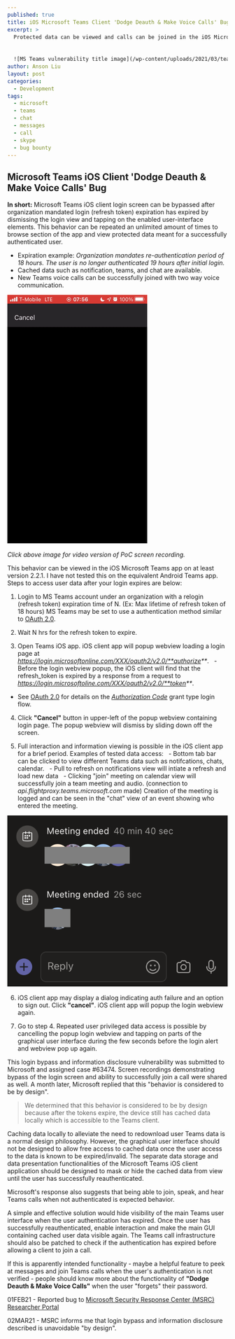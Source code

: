```yaml
---
published: true
title: iOS Microsoft Teams Client 'Dodge Deauth & Make Voice Calls' Bug
excerpt: >
  Protected data can be viewed and calls can be joined in the iOS Microsoft Teams client after the organization mandated login expiration has passed. This bypass is trivial and only requires quick fingers.


  ![MS Teams vulnerability title image](/wp-content/uploads/2021/03/teams_excerpt_splash.png)
author: Anson Liu
layout: post
categories:
  - Development
tags:
  - microsoft
  - teams
  - chat
  - messages
  - call
  - skype
  - bug bounty
---
```

## Microsoft Teams iOS Client 'Dodge Deauth & Make Voice Calls' Bug

**In short:** Microsoft Teams iOS client login screen can be bypassed after organization mandated login (refresh token) expiration has expired by dismissing the login view and tapping on the enabled user-interface elements. This behavior can be repeated an unlimited amount of times to browse section of the app and view protected data meant for a successfully authenticated user.
- Expiration example: _Organization mandates re-authentication period of 18 hours. The user is no longer authenticated 19 hours after initial login._
- Cached data such as notification, teams, and chat are available. 
- New Teams voice calls can be successfully joined with two way voice communication.

[![MS Teams iOS vulnerability proof of concept 2](/wp-content/uploads/2021/03/team_poc_2_sanitised.gif)](https://www.youtube.com/watch?v=n7rak6WZwSI&feature=youtu.be)

_Click above image for video version of PoC screen recording._

This behavior can be viewed in the iOS Microsoft Teams app on at least version 2.2.1. I have not tested this on the equivalent Android Teams app. Steps to access user data after your login expires are below:

1. Login to MS Teams account under an organization with a relogin (refresh token) expiration time of N. (Ex: Max lifetime of refresh token of 18 hours) MS Teams may be set to use a authentication method similar to [OAuth 2.0](https://www.digitalocean.com/community/tutorials/an-introduction-to-oauth-2).

2. Wait N hrs for the refresh token to expire. 

3. Open Teams iOS app. iOS client app will popup webview loading a login page at _https://login.microsoftonline.com/XXX/oauth2/v2.0/**authorize**_.
  - Before the login webview popup, the iOS client will find that the refresh_token is expired by a response from a request to _https://login.microsoftoline.com/XXX/oauth2/v2.0/**token**_.
  - See [OAuth 2.0](https://oauth.net/2/) for details on the _[Authorization Code](https://www.digitalocean.com/community/tutorials/an-introduction-to-oauth-2#grant-type-authorization-code)_ grant type login flow.

4. Click **"Cancel"** button in upper-left of the popup webview containing login page. The popup webview will dismiss by sliding down off the screen.

5. Full interaction and information viewing is possible in the iOS client app for a brief period. Examples of tested data access:
  - Bottom tab bar can be clicked to view different Teams data such as notifcations, chats, calendar.
  - Pull to refresh on notifications view will intiate a refresh and load new data
  - Clicking "join" meeting on calendar view will successfully join a team meeting and audio. (connection to _api.flightproxy.teams.microsoft.com_ made) Creation of the meeting is logged and can be seen in the "chat" view of an event showing who entered the meeting.
  
![MS Teams call chat history](/wp-content/uploads/2021/03/teams_call_history_blur.png)

6. iOS client app may display a dialog indicating auth failure and an option to sign out. Click **"cancel"**. iOS client app will popup the login webview again.

7. Go to step 4. Repeated user privileged data access is possible by cancelling the popup login webview and tapping on parts of the graphical user interface during the few seconds before the login alert and webview pop up again. 

This login bypass and information disclosure vulnerability was submitted to Microsoft and assigned case #63474. Screen recordings demonstrating bypass of the login screen and ability to successfully join a call were shared as well. 
A month later, Microsoft replied that this "behavior is considered to be by design".

> We determined that this behavior is considered to be by design because after the tokens expire, the device still has cached data locally which is accessible to the Teams client.

Caching data locally to alleviate the need to redownload user Teams data is a normal design philosophy. However, the graphical user interface should not be designed to allow free access to cached data once the user access to the data is known to be expired/invalid. The separate data storage and data presentation functionalities of the Microsoft Teams iOS client application should be designed to mask or hide the cached data from view until the user has successfully reauthenticated. 

Microsoft's response also suggests that being able to join, speak, and hear Teams calls when not authenticated is expected behavior. 

A simple and effective solution would hide visibility of the main Teams user interface when the user authentication has expired. Once the user has successfully reauthenticated, enable interaction and make the main GUI containing cached user data visible again. The Teams call infrastructure should also be patched to check if the authentication has expired before allowing a client to join a call. 

If this is apparently intended functionality - maybe a helpful feature to peek at messages and join Teams calls when the user's authentication is not verified - people should know more about the functionality of **"Dodge Deauth & Make Voice Calls"** when the user "forgets" their password.

01FEB21 - Reported bug to [Microsoft Security Response Center (MSRC) Researcher Portal](https://msrc.microsoft.com/) 

02MAR21 - MSRC informs me that login bypass and information disclosure described is unavoidable "by design".
